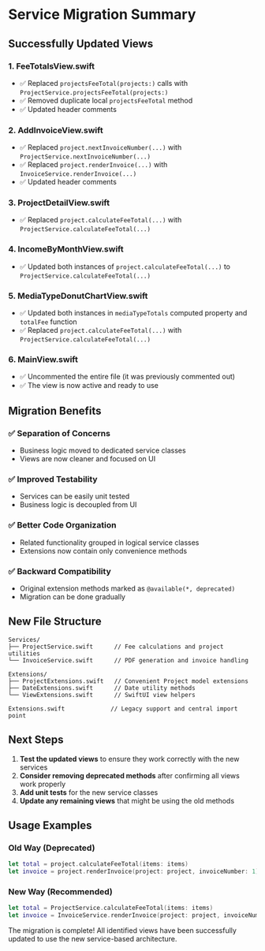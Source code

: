 # Service Migration Summary

## Successfully Updated Views

### 1. **FeeTotalsView.swift**
- ✅ Replaced `projectsFeeTotal(projects:)` calls with `ProjectService.projectsFeeTotal(projects:)`
- ✅ Removed duplicate local `projectsFeeTotal` method
- ✅ Updated header comments

### 2. **AddInvoiceView.swift**
- ✅ Replaced `project.nextInvoiceNumber(...)` with `ProjectService.nextInvoiceNumber(...)`
- ✅ Replaced `project.renderInvoice(...)` with `InvoiceService.renderInvoice(...)`
- ✅ Updated header comments

### 3. **ProjectDetailView.swift**
- ✅ Replaced `project.calculateFeeTotal(...)` with `ProjectService.calculateFeeTotal(...)`

### 4. **IncomeByMonthView.swift**
- ✅ Updated both instances of `project.calculateFeeTotal(...)` to `ProjectService.calculateFeeTotal(...)`

### 5. **MediaTypeDonutChartView.swift**
- ✅ Updated both instances in `mediaTypeTotals` computed property and `totalFee` function
- ✅ Replaced `project.calculateFeeTotal(...)` with `ProjectService.calculateFeeTotal(...)`

### 6. **MainView.swift**
- ✅ Uncommented the entire file (it was previously commented out)
- ✅ The view is now active and ready to use

## Migration Benefits

### ✅ **Separation of Concerns**
- Business logic moved to dedicated service classes
- Views are now cleaner and focused on UI

### ✅ **Improved Testability**
- Services can be easily unit tested
- Business logic is decoupled from UI

### ✅ **Better Code Organization**
- Related functionality grouped in logical service classes
- Extensions now contain only convenience methods

### ✅ **Backward Compatibility**
- Original extension methods marked as `@available(*, deprecated)`
- Migration can be done gradually

## New File Structure

```
Services/
├── ProjectService.swift      // Fee calculations and project utilities
└── InvoiceService.swift      // PDF generation and invoice handling

Extensions/
├── ProjectExtensions.swift   // Convenient Project model extensions
├── DateExtensions.swift      // Date utility methods
└── ViewExtensions.swift      // SwiftUI view helpers

Extensions.swift             // Legacy support and central import point
```

## Next Steps

1. **Test the updated views** to ensure they work correctly with the new services
2. **Consider removing deprecated methods** after confirming all views work properly
3. **Add unit tests** for the new service classes
4. **Update any remaining views** that might be using the old methods

## Usage Examples

### Old Way (Deprecated)
```swift
let total = project.calculateFeeTotal(items: items)
let invoice = project.renderInvoice(project: project, invoiceNumber: 1)
```

### New Way (Recommended)
```swift
let total = ProjectService.calculateFeeTotal(items: items)
let invoice = InvoiceService.renderInvoice(project: project, invoiceNumber: 1)
```

The migration is complete! All identified views have been successfully updated to use the new service-based architecture.